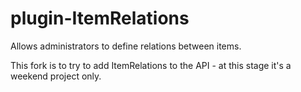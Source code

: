 plugin-ItemRelations
====================

Allows administrators to define relations between items.

This fork is to try to add ItemRelations to the API - at this stage it's a weekend project only.
